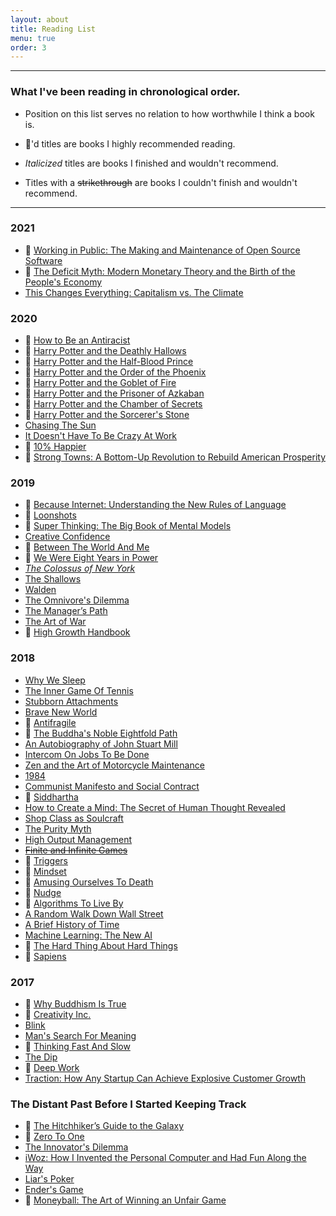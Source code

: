 ```yaml
---
layout: about
title: Reading List
menu: true
order: 3
---
```


---

### What I've been reading in chronological order. 

- Position on this list serves no relation to how worthwhile I think a book is.

- 🌟'd titles are books I highly recommended reading.

- *Italicized* titles are books I finished and wouldn't recommend.

- Titles with a ~~strikethrough~~ are books I couldn't finish and wouldn't recommend.

---

### 2021

- 🌟 [Working in Public: The Making and Maintenance of Open Source Software](https://smile.amazon.com/exec/obidos/ASIN/0578675862/innerselfcom)
- 🌟 [The Deficit Myth: Modern Monetary Theory and the Birth of the People's Economy](https://smile.amazon.com/exec/obidos/ASIN/1541736184/innerselfcom)
- [This Changes Everything: Capitalism vs. The Climate](https://smile.amazon.com/exec/obidos/ASIN/1451697392/innerselfcom)

### 2020

- 🌟 [How to Be an Antiracist](https://smile.amazon.com/How-Be-Antiracist-Ibram-Kendi-ebook/dp/B07D2364N5/ref=sr_1_3&tag=picks06-20&camp=1789&creative=9325&linkCode=as2&creativeASIN=0393330435&linkId=123e1f273661c0e93b0260bd27d8460f)
- 🌟 [Harry Potter and the Deathly Hallows](https://smile.amazon.com/Harry-Potter-Deathly-Hallows-Book/dp/B017WJ5PR4/ref=sr_1_3&tag=picks06-20&camp=1789&creative=9325&linkCode=as2&creativeASIN=0393330435&linkId=123e1f273661c0e93b0260bd27d8460f)
- 🌟 [Harry Potter and the Half-Blood Prince](https://smile.amazon.com/Harry-Potter-Half-Blood-Prince-Book/dp/B017V4NOEG/ref=sr_1_3&tag=picks06-20&camp=1789&creative=9325&linkCode=as2&creativeASIN=0393330435&linkId=123e1f273661c0e93b0260bd27d8460f)
- 🌟 [Harry Potter and the Order of the Phoenix](https://smile.amazon.com/Harry-Potter-Order-Phoenix-Book/dp/B017V4NLJ4/ref=sr_1_3&tag=picks06-20&camp=1789&creative=9325&linkCode=as2&creativeASIN=0393330435&linkId=123e1f273661c0e93b0260bd27d8460f)
- 🌟 [Harry Potter and the Goblet of Fire](https://smile.amazon.com/Harry-Potter-Goblet-Fire-Book/dp/B017V4NQGM/ref=sr_1_3&tag=picks06-20&camp=1789&creative=9325&linkCode=as2&creativeASIN=0393330435&linkId=123e1f273661c0e93b0260bd27d8460f)
- 🌟 [Harry Potter and the Prisoner of Azkaban](https://smile.amazon.com/Harry-Potter-Prisoner-Azkaban-Book/dp/B017V4NTFA/ref=sr_1_3&tag=picks06-20&camp=1789&creative=9325&linkCode=as2&creativeASIN=0393330435&linkId=123e1f273661c0e93b0260bd27d8460f)
- 🌟 [Harry Potter and the Chamber of Secrets](https://smile.amazon.com/Harry-Potter-Chamber-Secrets-Rowling-ebook/dp/B0192CTMW8/ref=sr_1_3&tag=picks06-20&camp=1789&creative=9325&linkCode=as2&creativeASIN=0393330435&linkId=123e1f273661c0e93b0260bd27d8460f)
- 🌟 [Harry Potter and the Sorcerer's Stone](https://smile.amazon.com/Harry-Potter-Sorcerers-Stone-Rowling/dp/059035342/ref=sr_1_3&tag=picks06-20&camp=1789&creative=9325&linkCode=as2&creativeASIN=0393330435&linkId=123e1f273661c0e93b0260bd27d8460f)
- [Chasing The Sun](https://smile.amazon.com/Chasing-Sun-Science-Sunlight-Shapes/dp/1643132172/ref=sr_1_3&tag=picks06-20&camp=1789&creative=9325&linkCode=as2&creativeASIN=0393330435&linkId=123e1f273661c0e93b0260bd27d8460f)
- [It Doesn't Have To Be Crazy At Work](https://smile.amazon.com/Doesnt-Have-Be-Crazy-Work/dp/0062874780/ref=sr_1_3&tag=picks06-20&camp=1789&creative=9325&linkCode=as2&creativeASIN=0393330435&linkId=123e1f273661c0e93b0260bd27d8460f)
- 🌟 [10% Happier](https://smile.amazon.com/10-Happier-Revised-Self-Help-Works/dp/0062917609/ref=sr_1_3&tag=picks06-20&camp=1789&creative=9325&linkCode=as2&creativeASIN=0393330435&linkId=123e1f273661c0e93b0260bd27d8460f)
- 🌟 [Strong Towns: A Bottom-Up Revolution to Rebuild American Prosperity](https://smile.amazon.com/Strong-Towns-Bottom-Up-Revolution-Prosperity/dp/1119564816/ref=sr_1_3&tag=picks06-20&camp=1789&creative=9325&linkCode=as2&creativeASIN=0393330435&linkId=123e1f273661c0e93b0260bd27d8460f)

### 2019

- 🌟 [Because Internet: Understanding the New Rules of Language](https://smile.amazon.com/Because-Internet-Understanding-Rules-Language/dp/0735210934/ref=sr_1_3&tag=picks06-20&camp=1789&creative=9325&linkCode=as2&creativeASIN=0393330435&linkId=123e1f273661c0e93b0260bd27d8460f)
- 🌟 [Loonshots](https://smile.amazon.com/Loonshots-Nurture-Diseases-Transform-Industries-ebook/dp/B07D2BKVQR/ref=sr_1_3&tag=picks06-20&camp=1789&creative=9325&linkCode=as2&creativeASIN=0393330435&linkId=123e1f273661c0e93b0260bd27d8460f)
- 🌟 [Super Thinking: The Big Book of Mental Models](https://smile.amazon.com/Super-Thinking-Book-Mental-Models/dp/0525533583/ref=sr_1_3&tag=picks06-20&camp=1789&creative=9325&linkCode=as2&creativeASIN=0393330435&linkId=123e1f273661c0e93b0260bd27d8460f)
- [Creative Confidence](https://smile.amazon.com/Creative-Confidence-Unleashing-Potential-Within/dp/038534936X/ref=sr_1_3&tag=picks06-20&camp=1789&creative=9325&linkCode=as2&creativeASIN=0393330435&linkId=123e1f273661c0e93b0260bd27d8460f)
- 🌟 [Between The World And Me](https://smile.amazon.com/Between-World-Me-Ta-Nehisi-Coates/dp/0812993543/ref=sr_1_3&tag=picks06-20&camp=1789&creative=9325&linkCode=as2&creativeASIN=0393330435&linkId=123e1f273661c0e93b0260bd27d8460f)
- 🌟 [We Were Eight Years in Power](https://smile.amazon.com/We-Were-Eight-Years-Power/dp/0399590560/ref=sr_1_3&tag=picks06-20&camp=1789&creative=9325&linkCode=as2&creativeASIN=0393330435&linkId=123e1f273661c0e93b0260bd27d8460f)
- *[The Colossus of New York](https://smile.amazon.com/Colossus-New-York-Colson-Whitehead/dp/1400031249/ref=sr_1_3&tag=picks06-20&camp=1789&creative=9325&linkCode=as2&creativeASIN=0393330435&linkId=123e1f273661c0e93b0260bd27d8460f)*
- [The Shallows](https://smile.amazon.com/Shallows-What-Internet-Doing-Brains/dp/0393339750/ref=sr_1_3&tag=picks06-20&camp=1789&creative=9325&linkCode=as2&creativeASIN=0393330435&linkId=123e1f273661c0e93b0260bd27d8460f)
- [Walden](https://smile.amazon.com/Walden-Henry-David-Thoreau/dp/1494812509/ref=sr_1_3&tag=picks06-20&camp=1789&creative=9325&linkCode=as2&creativeASIN=0393330435&linkId=123e1f273661c0e93b0260bd27d8460f)
- [The Omnivore's Dilemma](https://smile.amazon.com/Omnivores-Dilemma-Natural-History-Meals-ebook/dp/B000SEIDR0/ref=sr_1_3&tag=picks06-20&camp=1789&creative=9325&linkCode=as2&creativeASIN=0393330435&linkId=123e1f273661c0e93b0260bd27d8460f)
- [The Manager’s Path](https://smile.amazon.com/Managers-Path-Leaders-Navigating-Growth/dp/1491973897/ref=sr_1_3&tag=picks06-20&camp=1789&creative=9325&linkCode=as2&creativeASIN=0393330435&linkId=123e1f273661c0e93b0260bd27d8460f)
- [The Art of War](https://smile.amazon.com/Art-War-Essential-Translation-Classics/dp/0143105752/ref=sr_1_3&tag=picks06-20&camp=1789&creative=9325&linkCode=as2&creativeASIN=0393330435&linkId=123e1f273661c0e93b0260bd27d8460f)
- 🌟 [High Growth Handbook](https://smile.amazon.com/High-Growth-Handbook-Elad-Gil/dp/1732265100/ref=sr_1_3&tag=picks06-20&camp=1789&creative=9325&linkCode=as2&creativeASIN=0393330435&linkId=123e1f273661c0e93b0260bd27d8460f)

### 2018

- [Why We Sleep](https://smile.amazon.com/Why-We-Sleep-Unlocking-Dreams/dp/1501144324/ref=sr_1_3&tag=picks06-20&camp=1789&creative=9325&linkCode=as2&creativeASIN=0393330435&linkId=123e1f273661c0e93b0260bd27d8460f)
- [The Inner Game Of Tennis](https://smile.amazon.com/Brave-New-World-Aldous-Huxley/dp/0679778314/ref=sr_1_3&tag=picks06-20&camp=1789&creative=9325&linkCode=as2&creativeASIN=0393330435&linkId=123e1f273661c0e93b0260bd27d8460f)
- [Stubborn Attachments](https://smile.amazon.com/Stubborn-Attachments-Prosperous-Responsible-Individuals/dp/1732265135/ref=sr_1_3&tag=picks06-20&camp=1789&creative=9325&linkCode=as2&creativeASIN=0393330435&linkId=123e1f273661c0e93b0260bd27d8460f)
- [Brave New World](https://smile.amazon.com/Brave-New-World-Aldous-Huxley/dp/0060850523/ref=sr_1_3&tag=picks06-20&camp=1789&creative=9325&linkCode=as2&creativeASIN=0393330435&linkId=123e1f273661c0e93b0260bd27d8460f)
- 🌟 [Antifragile](https://smile.amazon.com/Antifragile-Things-That-Disorder-Incerto/dp/0812979680/ref=sr_1_3&tag=picks06-20&camp=1789&creative=9325&linkCode=as2&creativeASIN=0393330435&linkId=123e1f273661c0e93b0260bd27d8460f)
- 🌟 [The Buddha's Noble Eightfold Path](https://smile.amazon.com/Buddhas-Noble-Eightfold-Buddhist-Wisdom/dp/1899579818/ref=sr_1_3&tag=picks06-20&camp=1789&creative=9325&linkCode=as2&creativeASIN=0393330435&linkId=123e1f273661c0e93b0260bd27d8460f)
- [An Autobiography of John Stuart Mill](https://smile.amazon.com/Autobiography-John-Stuart-Mill/dp/1481056875/ref=sr_1_3&tag=picks06-20&camp=1789&creative=9325&linkCode=as2&creativeASIN=0393330435&linkId=123e1f273661c0e93b0260bd27d8460f)
- [Intercom On Jobs To Be Done](https://www.intercom.com/books/jobs-to-be-done)
- [Zen and the Art of Motorcycle Maintenance](https://smile.amazon.com/Zen-Art-Motorcycle-Maintenance-Inquiry/dp/0060839872/ref=sr_1_3&tag=picks06-20&camp=1789&creative=9325&linkCode=as2&creativeASIN=0393330435&linkId=123e1f273661c0e93b0260bd27d8460f)
- [1984](https://smile.amazon.com/1984-George-Orwell/dp/0452262933/ref=sr_1_3&tag=picks06-20&camp=1789&creative=9325&linkCode=as2&creativeASIN=0393330435&linkId=123e1f273661c0e93b0260bd27d8460f)
- [Communist Manifesto and Social Contract](https://smile.amazon.com/Communist-Manifesto-Contract-Knowledge-Political/dp/B000GHMW94/ref=sr_1_3&tag=picks06-20&camp=1789&creative=9325&linkCode=as2&creativeASIN=0393330435&linkId=123e1f273661c0e93b0260bd27d8460f)
- 🌟 [Siddhartha](https://amazon.com/Siddhartha-Penguin-Classics-Deluxe-Hermann/dp/0142437182/ref=sr_1_3&tag=picks06-20&camp=1789&creative=9325&linkCode=as2&creativeASIN=0393330435&linkId=123e1f273661c0e93b0260bd27d8460f)
- [How to Create a Mind: The Secret of Human Thought Revealed](https://smile.amazon.com/How-Create-Mind-Thought-Revealed/dp/0143124048/ref=sr_1_2&tag=picks06-20&camp=1789&creative=9325&linkCode=as2&creativeASIN=0393330435&linkId=123e1f273661c0e93b0260bd27d8460f)
- [Shop Class as Soulcraft](https://smile.amazon.com/gp/product/0143117467/ref=sr_1_2&tag=picks06-20&camp=1789&creative=9325&linkCode=as2&creativeASIN=0393330435&linkId=123e1f273661c0e93b0260bd27d8460f)
- [The Purity Myth](https://amazon.com/Purity-Myth-Americas-Obsession-Virginity/dp/1580053149/ref=sr_1_2&tag=picks06-20&camp=1789&creative=9325&linkCode=as2&creativeASIN=0393330435&linkId=123e1f273661c0e93b0260bd27d8460f)
- [High Output Management](https://amazon.com/High-Output-Management-Andrew-Grove/dp/0679762884/ref=sr_1_2&tag=picks06-20&camp=1789&creative=9325&linkCode=as2&creativeASIN=0393330435&linkId=123e1f273661c0e93b0260bd27d8460f)
- ~~[Finite and Infinite Games](https://amazon.com/Finite-Infinite-Games-James-Carse/dp/1476731713/ref=sr_1_2&tag=picks06-20&camp=1789&creative=9325&linkCode=as2&creativeASIN=0393330435&linkId=123e1f273661c0e93b0260bd27d8460f)~~
- 🌟 [Triggers](https://amazon.com/Triggers-Creating-Behavior-Lasts-Becoming-Person-ebook/dp/B00N6PEN0Y/ref=sr_1_2&tag=picks06-20&camp=1789&creative=9325&linkCode=as2&creativeASIN=0393330435&linkId=123e1f273661c0e93b0260bd27d8460f)
- 🌟 [Mindset](https://amazon.com/Mindset-Psychology-Carol-S-Dweck-ebook/dp/B000FCKPHG/ref=sr_1_2&tag=picks06-20&camp=1789&creative=9325&linkCode=as2&creativeASIN=0393330435&linkId=123e1f273661c0e93b0260bd27d8460f)
- 🌟 [Amusing Ourselves To Death](https://amazon.com/Amusing-Ourselves-Death-Neil-Postman/dp/0413404404/ref=sr_1_2&tag=picks06-20&camp=1789&creative=9325&linkCode=as2&creativeASIN=0393330435&linkId=123e1f273661c0e93b0260bd27d8460f)
- 🌟 [Nudge](https://amazon.com/Nudge-Improving-Decisions-Health-Happiness/dp/014311526X?tag=picks06-20&camp=1789&creative=9325&linkCode=as2&creativeASIN=0262529513&linkId=092835958c0a7e15d2f1c149c8f1c4e5)
- 🌟 [Algorithms To Live By](https://amazon.com/Algorithms-Live-Computer-Science-Decisions/dp/1250118360/ref=sr_1_2?ie=UTF8&tag=picks06-20&camp=1789&creative=9325&linkCode=as2&creativeASIN=0262529513&linkId=092835958c0a7e15d2f1c149c8f1c4e5)
- [A Random Walk Down Wall Street](https://smile.amazon.com/Random-Walk-down-Wall-Street/dp/0393352242?ie=UTF8&tag=picks06-20&camp=1789&creative=9325&linkCode=as2&creativeASIN=0262529513&linkId=092835958c0a7e15d2f1c149c8f1c4e5)
- [A Brief History of Time](https://smile.amazon.com/Brief-History-Time-Stephen-Hawking/dp/0553380168?ie=UTF8&tag=picks06-20&camp=1789&linkCode=as2&creativeASIN=0262529513&linkId=092835958c0a7e15d2f1c149c8f1c4e5)
- [Machine Learning: The New AI](https://smile.amazon.com/gp/product/0262529513/ref=as_li_tl?ie=UTF8&tag=picks06-20&camp=1789&creative=9325&linkCode=as2&creativeASIN=0262529513&linkId=092835958c0a7e15d2f1c149c8f1c4e5)
- 🌟 [The Hard Thing About Hard Things](https://smile.amazon.com/gp/product/0062273205/ref=as_li_tl?ie=UTF8&tag=picks06-20&camp=1789&creative=9325&linkCode=as2&creativeASIN=0062273205&linkId=f8b0ca9452811e9c512295470b3cba4f)
- 🌟 [Sapiens](https://smile.amazon.com/gp/product/B00ICN066A/ref=as_li_tl?ie=UTF8&tag=picks06-20&camp=1789&creative=9325&linkCode=as2&creativeASIN=B00ICN066A&linkId=fcacac2247974cf6b1282af54da71699)

### 2017

- 🌟 [Why Buddhism Is True](https://smile.amazon.com/gp/product/1439195455/ref=as_li_tl?ie=UTF8&tag=picks06-20&camp=1789&creative=9325&linkCode=as2&creativeASIN=1439195455&linkId=59bc88133cbfa422d02c85325b375270)
- 🌟 [Creativity Inc.](https://smile.amazon.com/gp/product/0812993012/ref=as_li_tl?ie=UTF8&tag=picks06-20&camp=1789&creative=9325&linkCode=as2&creativeASIN=0812993012&linkId=cdc49f20e37651b8ee22d00ba186626f)
- [Blink](https://smile.amazon.com/gp/product/0316010669/ref=as_li_tl?ie=UTF8&tag=picks06-20&camp=1789&creative=9325&linkCode=as2&creativeASIN=0316010669&linkId=13bca43001fdcef2075f1466ede5f34a)
- [Man's Search For Meaning](https://smile.amazon.com/gp/product/080701429X/ref=as_li_tl?ie=UTF8&tag=picks06-20&camp=1789&creative=9325&linkCode=as2&creativeASIN=080701429X&linkId=ee9ebe3041743f7f2c4587ee79788cb8)
- 🌟 [Thinking Fast And Slow](https://smile.amazon.com/gp/product/0374533555/ref=as_li_tl?ie=UTF8&tag=picks06-20&camp=1789&creative=9325&linkCode=as2&creativeASIN=0374533555&linkId=2117c593effe0be25c0a7418fbca0fc7)
- [The Dip](https://smile.amazon.com/gp/product/1591841666/ref=as_li_tl?ie=UTF8&tag=picks06-20&camp=1789&creative=9325&linkCode=as2&creativeASIN=1591841666&linkId=8d2c7281a5f05e6409a11c88e7aa326f)
- 🌟 [Deep Work](https://smile.amazon.com/gp/product/1455586692/ref=as_li_tl?ie=UTF8&tag=picks06-20&camp=1789&creative=9325&linkCode=as2&creativeASIN=1455586692&linkId=d8deac8c331ac8fe9bd9842908ba78f4)
- [Traction: How Any Startup Can Achieve Explosive Customer Growth](https://smile.amazon.com/gp/product/1591848369/ref=as_li_tl?ie=UTF8&tag=picks06-20&camp=1789&creative=9325&linkCode=as2&creativeASIN=1591848369&linkId=949d2235194fb7674c2f66cf619ab9b4)

### The Distant Past Before I Started Keeping Track

- 🌟 [The Hitchhiker’s Guide to the Galaxy](https://amazon.com/Ultimate-Hitchhikers-Guide-Galaxy/dp/0345453743/ref=sr_1_3&tag=picks06-20&camp=1789&creative=9325&linkCode=as2&creativeASIN=0393330435&linkId=123e1f273661c0e93b0260bd27d8460f)
- 🌟 [Zero To One](https://amazon.com/Zero-Notes-Start-Ups-Build-Future/dp/0753555190/ref=sr_1_3&tag=picks06-20&camp=1789&creative=9325&linkCode=as2&creativeASIN=0393330435&linkId=123e1f273661c0e93b0260bd27d8460f)
- [The Innovator's Dilemma](https://smile.amazon.com/Innovators-Dilemma-Technologies-Management-Innovation/dp/1633691780/ref=sr_1_3&tag=picks06-20&camp=1789&creative=9325&linkCode=as2&creativeASIN=0393330435&linkId=123e1f273661c0e93b0260bd27d8460f)
- [iWoz: How I Invented the Personal Computer and Had Fun Along the Way](https://smile.amazon.com/gp/product/0393330435/ref=as_li_tl?ie=UTF8&tag=picks06-20&camp=1789&creative=9325&linkCode=as2&creativeASIN=0393330435&linkId=123e1f273661c0e93b0260bd27d8460f)
- [Liar's Poker](https://smile.amazon.com/gp/product/039333869X/ref=as_li_tl?ie=UTF8&tag=picks06-20&camp=1789&creative=9325&linkCode=as2&creativeASIN=039333869X&linkId=06d049caa157b59916da15e68a6a8d4d)
- [Ender's Game](https://smile.amazon.com/Enders-Ender-Quintet-Orson-Scott/dp/0312853238?tag=picks06-20&camp=1789&creative=9325&linkCode=as2&creativeASIN=039333869X&linkId=06d049caa157b59916da15e68a6a8d4d)
- 🌟 [Moneyball: The Art of Winning an Unfair Game](https://smile.amazon.com/gp/product/0393324818/ref=as_li_tl?ie=UTF8&tag=picks06-20&camp=1789&creative=9325&linkCode=as2&creativeASIN=0393324818&linkId=af2e542e06dd348706233139888f5183)
